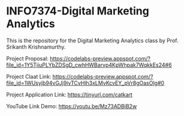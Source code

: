 # INFO7374-Digital Marketing Analytics

This is the repository for the Digital Marketing Analytics class by Prof. Srikanth Krishnamurthy.

Project Proposal: https://codelabs-preview.appspot.com/?file_id=1Y5TjiuPLYbZDSgD_cwhHWBarvp4KpWhpak7WqkkEs24#6

Project Claat Link: https://codelabs-preview.appspot.com/?file_id=1WUsyjb94vGJj9ivTCvHlh3xLMvKcvEY_pVr8gOasOlg#0

Project Application Link: https://tinyurl.com/catkart

YouTube Link Demo: https://youtu.be/Mz73ADBjB2w
 
